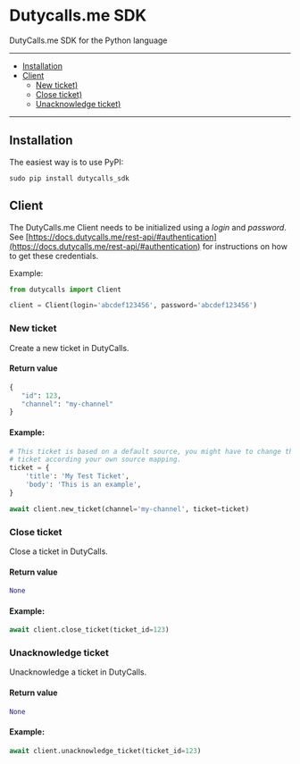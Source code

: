 # Dutycalls.me SDK

DutyCalls.me SDK for the Python language

---------------------------------------
  * [Installation](#installation)
  * [Client](#client)
    * [New ticket)](#new-ticket)
    * [Close ticket)](#new-ticket)
    * [Unacknowledge ticket)](#unacknowledge-ticket)

---------------------------------------


## Installation

The easiest way is to use PyPI:

```
sudo pip install dutycalls_sdk
```

## Client

The DutyCalls.me Client needs to be initialized using a *login* and *password*.
See [https://docs.dutycalls.me/rest-api/#authentication](https://docs.dutycalls.me/rest-api/#authentication) for instructions on how to get these credentials.

Example:

```python
from dutycalls import Client

client = Client(login='abcdef123456', password='abcdef123456')
```

### New ticket

Create a new ticket in DutyCalls.

#### Return value

```python
{
   "id": 123,
   "channel": "my-channel"
}
```

#### Example:
```python
# This ticket is based on a default source, you might have to change the
# ticket according your own source mapping.
ticket = {
    'title': 'My Test Ticket',
    'body': 'This is an example',
}

await client.new_ticket(channel='my-channel', ticket=ticket)
```

### Close ticket

Close a ticket in DutyCalls.

#### Return value

```python
None
```

#### Example:

```python
await client.close_ticket(ticket_id=123)
```

### Unacknowledge ticket

Unacknowledge a ticket in DutyCalls.

#### Return value

```python
None
```

#### Example:

```python
await client.unacknowledge_ticket(ticket_id=123)
```